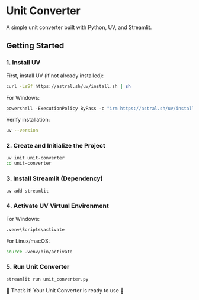 # Unit Converter

A simple unit converter built with Python, UV, and Streamlit.

## Getting Started

### 1. Install UV
First, install UV (if not already installed):

```sh
curl -LsSf https://astral.sh/uv/install.sh | sh
```

For Windows:

```powershell
powershell -ExecutionPolicy ByPass -c "irm https://astral.sh/uv/install.ps1 | iex"
```

Verify installation:

```sh
uv --version
```

### 2. Create and Initialize the Project

```sh
uv init unit-converter
cd unit-converter
```

### 3. Install Streamlit (Dependency)

```sh
uv add streamlit
```

### 4. Activate UV Virtual Environment
For Windows:

```sh
.venv\Scripts\activate
```

For Linux/macOS:

```sh
source .venv/bin/activate
```

### 5. Run Unit Converter

```sh
streamlit run unit_converter.py
```

🎉 That’s it! Your Unit Converter is ready to use 🚀


